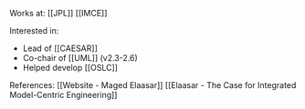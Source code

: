 Works at: [[JPL]] [[IMCE]]

Interested in:
 - Lead of [[CAESAR]]
 - Co-chair of [[UML]] (v2.3-2.6)
 - Helped develop [[OSLC]]

References:
[[Website - Maged Elaasar]]
[[Elaasar - The Case for Integrated Model-Centric Engineering]]